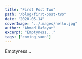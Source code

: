 ```yaml
---
title: "First Post Two"
path: "/blog/first-post-two"
date: "2020-05-14"
coverImage: "../images/hello.jpg"
author: "Ahmed Rafayat"
excerpt: "Emptyness..."
tags: ["coming_soon"]
---
```


Emptyness...